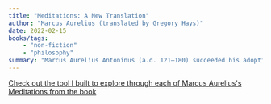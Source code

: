 ```yaml
---
title: "Meditations: A New Translation"
author: "Marcus Aurelius (translated by Gregory Hays)"
date: 2022-02-15
books/tags:
    - "non-fiction"
    - "philosophy"
summary: "Marcus Aurelius Antoninus (a.d. 121–180) succeeded his adoptive father as emperor of Rome in a.d. 161—and in his Meditations he provides insights, wisdom, and practical guidance on everything from living in the world to coping with adversity to interacting with others. It's surprising how much of it has aged well but given his position of supreme power and the changing times (slavery == bad)), some of his medations have not aged well."
---
```


[Check out the tool I built to explore through each of Marcus Aurelius's Meditations from the book](/bin/meditations)
